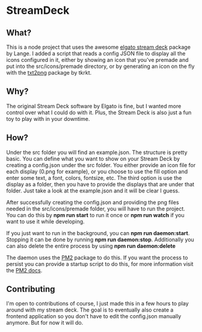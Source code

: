 # StreamDeck

## What?

This is a node project that uses the awesome [elgato stream deck](https://github.com/lange/node-elgato-stream-deck#readme) package by Lange. I added a script that reads a config JSON file to display all the icons configured in it, either by showing an icon that you've premade and put into the src/icons/premade directory, or by generating an icon on the fly with the [txt2png](https://github.com/tkrkt/text2png) package by tkrkt.

## Why?

The original Stream Deck software by Elgato is fine, but I wanted more control over what I could do with it. Plus, the Stream Deck is also just a fun toy to play with in your downtime.

## How?

Under the src folder you will find an example.json. The structure is pretty basic. You can define what you want to show on your Stream Deck by creating a config.json under the src folder. You either provide an icon file for each display (0.png for example), or you choose to use the fill option and enter some text, a font, colors, fontsize, etc. The third option is use the display as a folder, then you have to provide the displays that are under that folder. Just take a look at the example.json and it will be clear I guess.

After successfully creating the config.json and providing the png files needed in the src/icons/premade folder, you will have to run the project. You can do this by **npm run start** to run it once or **npm run watch** if you want to use it while developing.

If you just want to run in the background, you can **npm run daemon:start**. Stopping it can be done by running **npm run daemon:stop**. Additionally you can also delete the entire process by using **npm run daemon:delete**

The daemon uses the [PM2](https://pm2.keymetrics.io/) package to do this. If you want the process to persist you can provide a startup script to do this, for more information visit the [PM2 docs](https://pm2.keymetrics.io/docs/usage/startup/).


## Contributing

I'm open to contributions of course, I just made this in a few hours to play around with my stream deck. The goal is to eventually also create a frontend application so you don't have to edit the config.json manually anymore. But for now it will do.